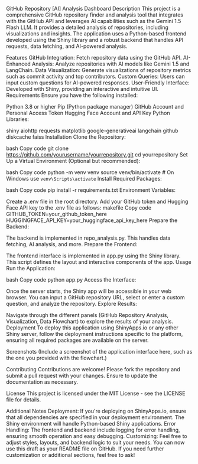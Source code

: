 GitHub Repository [AI] Analysis Dashboard
Description
This project is a comprehensive GitHub repository finder and analysis tool that integrates with the GitHub API and leverages AI capabilities such as the Gemini 1.5 Flash LLM. It provides a detailed analysis of repositories, including visualizations and insights. The application uses a Python-based frontend developed using the Shiny library and a robust backend that handles API requests, data fetching, and AI-powered analysis.

Features
GitHub Integration: Fetch repository data using the GitHub API.
AI-Enhanced Analysis: Analyze repositories with AI models like Gemini 1.5 and LangChain.
Data Visualization: Generate visualizations of repository metrics such as commit activity and top contributors.
Custom Queries: Users can input custom questions for AI-powered responses.
User-Friendly Interface: Developed with Shiny, providing an interactive and intuitive UI.
Requirements
Ensure you have the following installed:

Python 3.8 or higher
Pip (Python package manager)
GitHub Account and Personal Access Token
Hugging Face Account and API Key
Python Libraries:

shiny
aiohttp
requests
matplotlib
google-generativeai
langchain
github
diskcache
faiss
Installation
Clone the Repository:

bash
Copy code
git clone https://github.com/yourusername/yourrepository.git
cd yourrepository
Set Up a Virtual Environment (Optional but recommended):

bash
Copy code
python -m venv venv
source venv/bin/activate  # On Windows use `venv\Scripts\activate`
Install Required Packages:

bash
Copy code
pip install -r requirements.txt
Environment Variables:

Create a .env file in the root directory.
Add your GitHub token and Hugging Face API key to the .env file as follows:
makefile
Copy code
GITHUB_TOKEN=your_github_token_here
HUGGINGFACE_API_KEY=your_huggingface_api_key_here
Prepare the Backend:

The backend is implemented in repo_analysis.py. This handles data fetching, AI analysis, and more.
Prepare the Frontend:

The frontend interface is implemented in app.py using the Shiny library. This script defines the layout and interactive components of the app.
Usage
Run the Application:

bash
Copy code
python app.py
Access the Interface:

Once the server starts, the Shiny app will be accessible in your web browser. You can input a GitHub repository URL, select or enter a custom question, and analyze the repository.
Explore Results:

Navigate through the different panels (GitHub Repository Analysis, Visualization, Data Flowchart) to explore the results of your analysis.
Deployment
To deploy this application using ShinyApps.io or any other Shiny server, follow the deployment instructions specific to the platform, ensuring all required packages are available on the server.

Screenshots
(Include a screenshot of the application interface here, such as the one you provided with the flowchart.)

Contributing
Contributions are welcome! Please fork the repository and submit a pull request with your changes. Ensure to update the documentation as necessary.

License
This project is licensed under the MIT License - see the LICENSE file for details.

Additional Notes
Deployment: If you're deploying on ShinyApps.io, ensure that all dependencies are specified in your deployment environment. The Shiny environment will handle Python-based Shiny applications.
Error Handling: The frontend and backend include logging for error handling, ensuring smooth operation and easy debugging.
Customizing: Feel free to adjust styles, layouts, and backend logic to suit your needs.
You can now use this draft as your README file on GitHub. If you need further customization or additional sections, feel free to ask! ​
